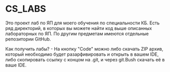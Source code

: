 # CS_LABS
Это проект лаб по ЯП для моего обучения по специальности КБ. Есть ряд директорий, в которых вы можете найти код выше описанных лабораторных по ЯП. По другим предметам имеются отдельные репозитории GitHub. 

Как получить лабы? - На кнопку "Code" можно либо скачать ZIP архив, который необходимо будет разарфивировать и открыть в вашем IDE, либо скопировать ссылку с концом на .git, и через git.Bush скачать её в ваше IDE.
